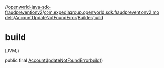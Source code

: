 //[openworld-java-sdk-fraudpreventionv2](../../../../index.md)/[com.expediagroup.openworld.sdk.fraudpreventionv2.models](../../index.md)/[AccountUpdateNotFoundError](../index.md)/[Builder](index.md)/[build](build.md)

# build

[JVM]\

public final [AccountUpdateNotFoundError](../index.md)[build](build.md)()
